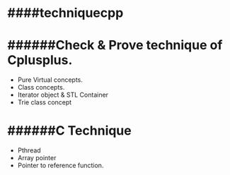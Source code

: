 ####techniquecpp
============

######Check &amp; Prove technique of Cplusplus.
========================================
* Pure Virtual concepts.
* Class concepts.
* Iterator object & STL Container
* Trie class concept

######C Technique
==========
* Pthread
* Array pointer 
* Pointer to reference function. 
